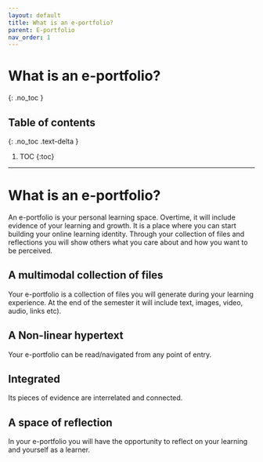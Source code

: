```yaml
---
layout: default
title: What is an e-portfolio? 
parent: E-portfolio
nav_order: 1
---
```


# What is an e-portfolio?
{: .no_toc }

## Table of contents
{: .no_toc .text-delta }

1. TOC
{:toc}

---

# What is an e-portfolio?
An e-portfolio is your personal learning space. Overtime, it will include evidence of your learning and growth. It is a place where you can start building your online learning identity. Through your collection of files and reflections you will show others what you care about and how you want to be perceived.

## A multimodal collection of files
Your e-portfolio is a collection of files you will generate during your learning experience. At the end of the semester it will include text, images, video, audio, links etc). 

## A Non-linear hypertext 
Your e-portfolio can be read/navigated from any point of entry.

## Integrated
Its pieces of evidence are interrelated and connected.

## A space of reflection 
In your e-portfolio you will have the opportunity to reflect on your learning and yourself as a learner.  


